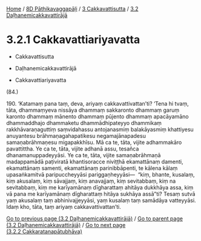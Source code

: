 
[Home](/) / [8D Pāthikavaggapāḷi](../...md) / [3 Cakkavattisutta](...md) / [3.2 Daḷhanemicakkavattirājā](../8D/3/3.2.md)

# 3.2.1 Cakkavattiariyavatta

* Cakkavattisutta

* Daḷhanemicakkavattirājā

* Cakkavattiariyavatta

(84.)

190\. ‘Katamaṃ pana taṃ, deva, ariyaṃ cakkavattivattan’ti? ‘Tena hi tvaṃ, tāta, dhammaṃyeva nissāya dhammaṃ sakkaronto dhammaṃ garuṃ karonto dhammaṃ mānento dhammaṃ pūjento dhammaṃ apacāyamāno dhammaddhajo dhammaketu dhammādhipateyyo dhammikaṃ rakkhāvaraṇaguttiṃ saṃvidahassu antojanasmiṃ balakāyasmiṃ khattiyesu anuyantesu brāhmaṇagahapatikesu negamajānapadesu samaṇabrāhmaṇesu migapakkhīsu. Mā ca te, tāta, vijite adhammakāro pavattittha. Ye ca te, tāta, vijite adhanā assu, tesañca dhanamanuppadeyyāsi. Ye ca te, tāta, vijite samaṇabrāhmaṇā madappamādā paṭiviratā khantisoracce niviṭṭhā ekamattānaṃ damenti, ekamattānaṃ samenti, ekamattānaṃ parinibbāpenti, te kālena kālaṃ upasaṅkamitvā paripuccheyyāsi pariggaṇheyyāsi—  “kiṃ, bhante, kusalaṃ, kiṃ akusalaṃ, kiṃ sāvajjaṃ, kiṃ anavajjaṃ, kiṃ sevitabbaṃ, kiṃ na sevitabbaṃ, kiṃ me karīyamānaṃ dīgharattaṃ ahitāya dukkhāya assa, kiṃ vā pana me karīyamānaṃ dīgharattaṃ hitāya sukhāya assā”ti? Tesaṃ sutvā yaṃ akusalaṃ taṃ abhinivajjeyyāsi, yaṃ kusalaṃ taṃ samādāya vatteyyāsi. Idaṃ kho, tāta, taṃ ariyaṃ cakkavattivattan’ti.

[Go to previous page (3.2 Daḷhanemicakkavattirājā)](../8D/3/3.2.md) / [Go to parent page (3.2 Daḷhanemicakkavattirājā)](../8D/3/3.2.md) / [Go to next page (3.2.2 Cakkaratanapātubhāva)](3.2.2.md)


